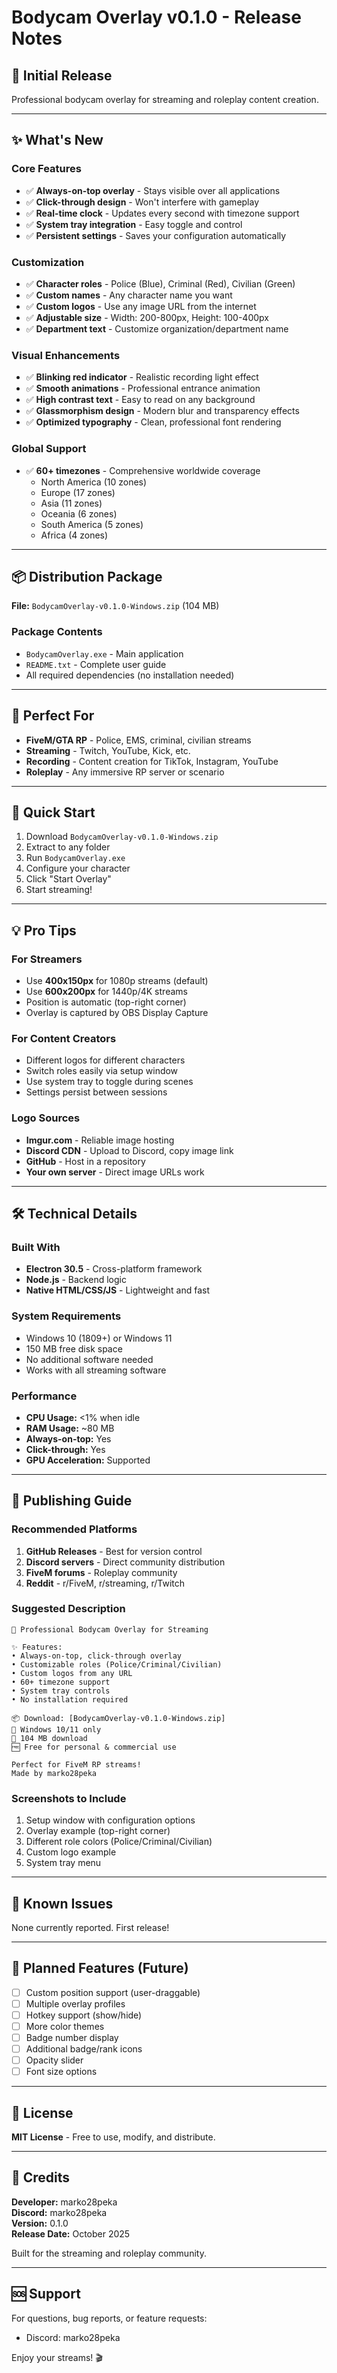 # Bodycam Overlay v0.1.0 - Release Notes

## 🎉 Initial Release

Professional bodycam overlay for streaming and roleplay content creation.

---

## ✨ What's New

### Core Features
- ✅ **Always-on-top overlay** - Stays visible over all applications
- ✅ **Click-through design** - Won't interfere with gameplay
- ✅ **Real-time clock** - Updates every second with timezone support
- ✅ **System tray integration** - Easy toggle and control
- ✅ **Persistent settings** - Saves your configuration automatically

### Customization
- ✅ **Character roles** - Police (Blue), Criminal (Red), Civilian (Green)
- ✅ **Custom names** - Any character name you want
- ✅ **Custom logos** - Use any image URL from the internet
- ✅ **Adjustable size** - Width: 200-800px, Height: 100-400px
- ✅ **Department text** - Customize organization/department name

### Visual Enhancements
- ✅ **Blinking red indicator** - Realistic recording light effect
- ✅ **Smooth animations** - Professional entrance animation
- ✅ **High contrast text** - Easy to read on any background
- ✅ **Glassmorphism design** - Modern blur and transparency effects
- ✅ **Optimized typography** - Clean, professional font rendering

### Global Support
- ✅ **60+ timezones** - Comprehensive worldwide coverage
  - North America (10 zones)
  - Europe (17 zones)
  - Asia (11 zones)
  - Oceania (6 zones)
  - South America (5 zones)
  - Africa (4 zones)

---

## 📦 Distribution Package

**File:** `BodycamOverlay-v0.1.0-Windows.zip` (104 MB)

### Package Contents
- `BodycamOverlay.exe` - Main application
- `README.txt` - Complete user guide
- All required dependencies (no installation needed)

---

## 🎯 Perfect For

- **FiveM/GTA RP** - Police, EMS, criminal, civilian streams
- **Streaming** - Twitch, YouTube, Kick, etc.
- **Recording** - Content creation for TikTok, Instagram, YouTube
- **Roleplay** - Any immersive RP server or scenario

---

## 🚀 Quick Start

1. Download `BodycamOverlay-v0.1.0-Windows.zip`
2. Extract to any folder
3. Run `BodycamOverlay.exe`
4. Configure your character
5. Click "Start Overlay"
6. Start streaming!

---

## 💡 Pro Tips

### For Streamers
- Use **400x150px** for 1080p streams (default)
- Use **600x200px** for 1440p/4K streams
- Position is automatic (top-right corner)
- Overlay is captured by OBS Display Capture

### For Content Creators
- Different logos for different characters
- Switch roles easily via setup window
- Use system tray to toggle during scenes
- Settings persist between sessions

### Logo Sources
- **Imgur.com** - Reliable image hosting
- **Discord CDN** - Upload to Discord, copy image link
- **GitHub** - Host in a repository
- **Your own server** - Direct image URLs work

---

## 🛠️ Technical Details

### Built With
- **Electron 30.5** - Cross-platform framework
- **Node.js** - Backend logic
- **Native HTML/CSS/JS** - Lightweight and fast

### System Requirements
- Windows 10 (1809+) or Windows 11
- 150 MB free disk space
- No additional software needed
- Works with all streaming software

### Performance
- **CPU Usage:** <1% when idle
- **RAM Usage:** ~80 MB
- **Always-on-top:** Yes
- **Click-through:** Yes
- **GPU Acceleration:** Supported

---

## 📢 Publishing Guide

### Recommended Platforms
1. **GitHub Releases** - Best for version control
2. **Discord servers** - Direct community distribution
3. **FiveM forums** - Roleplay community
4. **Reddit** - r/FiveM, r/streaming, r/Twitch

### Suggested Description

```
🎥 Professional Bodycam Overlay for Streaming

✨ Features:
• Always-on-top, click-through overlay
• Customizable roles (Police/Criminal/Civilian)
• Custom logos from any URL
• 60+ timezone support
• System tray controls
• No installation required

📦 Download: [BodycamOverlay-v0.1.0-Windows.zip]
📄 Windows 10/11 only
💾 104 MB download
🆓 Free for personal & commercial use

Perfect for FiveM RP streams!
Made by marko28peka
```

### Screenshots to Include
1. Setup window with configuration options
2. Overlay example (top-right corner)
3. Different role colors (Police/Criminal/Civilian)
4. Custom logo example
5. System tray menu

---

## 🐛 Known Issues

None currently reported. First release!

---

## 🔮 Planned Features (Future)

- [ ] Custom position support (user-draggable)
- [ ] Multiple overlay profiles
- [ ] Hotkey support (show/hide)
- [ ] More color themes
- [ ] Badge number display
- [ ] Additional badge/rank icons
- [ ] Opacity slider
- [ ] Font size options

---

## 📝 License

**MIT License** - Free to use, modify, and distribute.

---

## 👤 Credits

**Developer:** marko28peka  
**Discord:** marko28peka  
**Version:** 0.1.0  
**Release Date:** October 2025

Built for the streaming and roleplay community.

---

## 🆘 Support

For questions, bug reports, or feature requests:
- Discord: marko28peka

Enjoy your streams! 🎬

